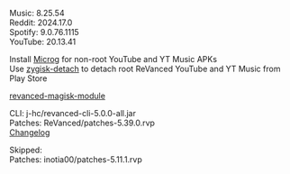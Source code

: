 Music: 8.25.54  
Reddit: 2024.17.0  
Spotify: 9.0.76.1115  
YouTube: 20.13.41  

Install [Microg](https://github.com/ReVanced/GmsCore/releases) for non-root YouTube and YT Music APKs  
Use [zygisk-detach](https://github.com/j-hc/zygisk-detach) to detach root ReVanced YouTube and YT Music from Play Store  

[revanced-magisk-module](https://github.com/j-hc/revanced-magisk-module)
  
CLI: j-hc/revanced-cli-5.0.0-all.jar  
Patches: ReVanced/patches-5.39.0.rvp  
[Changelog](https://github.com/ReVanced/revanced-patches/releases/tag/v5.39.0)  

Skipped:  
Patches: inotia00/patches-5.11.1.rvp    
